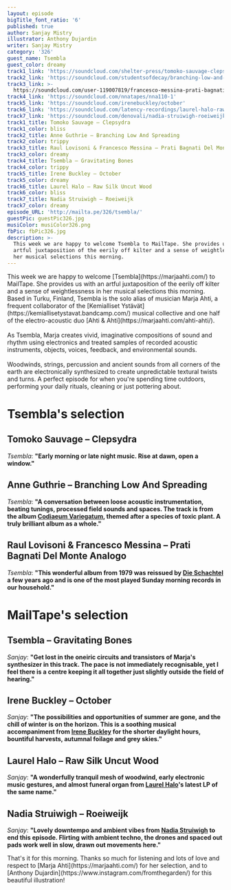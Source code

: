 ```yaml
---
layout: episode
bigTitle_font_ratio: '6'
published: true
author: Sanjay Mistry
illustrator: Anthony Dujardin
writer: Sanjay Mistry
category: '326'
guest_name: Tsembla
guest_color: dreamy
track1_link: 'https://soundcloud.com/shelter-press/tomoko-sauvage-clepsydra-sp087'
track2_link: 'https://soundcloud.com/studentsofdecay/branching-low-and-spreading'
track3_link: >-
  https://soundcloud.com/user-119007819/francesco-messina-prati-bagnati-del-monte-analogo-1979
track4_link: 'https://soundcloud.com/nnatapes/nna110-1'
track5_link: 'https://soundcloud.com/irenebuckley/october'
track6_link: 'https://soundcloud.com/latency-recordings/laurel-halo-raw-silk-uncut-wood'
track7_link: 'https://soundcloud.com/denovali/nadia-struiwigh-roeiweijk'
track1_title: Tomoko Sauvage – Clepsydra
track1_color: bliss
track2_title: Anne Guthrie – Branching Low And Spreading
track2_color: trippy
track3_title: Raul Lovisoni & Francesco Messina – Prati Bagnati Del Monte Analogo
track3_color: dreamy
track4_title: Tsembla – Gravitating Bones
track4_color: trippy
track5_title: Irene Buckley – October
track5_color: dreamy
track6_title: Laurel Halo – Raw Silk Uncut Wood
track6_color: bliss
track7_title: Nadia Struiwigh – Roeiweijk
track7_color: dreamy
episode_URL: 'http://mailta.pe/326/tsembla/'
guestPic: guestPic326.jpg
musiColor: musiColor326.png
fbPic: fbPic326.jpg
description: >-
  This week we are happy to welcome Tsembla to MailTape. She provides us with an
  artful juxtaposition of the eerily off kilter and a sense of weightlessness in
  her musical selections this morning.
---
```

<p id="introduction">This week we are happy to welcome [Tsembla](https://marjaahti.com/) to MailTape. She provides us with an artful juxtaposition of the eerily off kilter and a sense of weightlessness in her musical selections this morning. Based in Turku, Finland, Tsembla is the solo alias of musician Marja Ahti, a frequent collaborator of the [Kemialliset Ystävät](https://kemiallisetystavat.bandcamp.com/) musical collective and one half of the electro-acoustic duo [Ahti & Ahti](https://marjaahti.com/ahti-ahti/).
<br><br>
As Tsembla, Marja creates vivid, imaginative compositions of sound and rhythm using electronics and treated samples of recorded acoustic instruments, objects, voices, feedback, and environmental sounds.
<br><br>
Woodwinds, strings, percussion and ancient sounds from all corners of the earth are electronically synthesized to create unpredictable textural twists and turns. A perfect episode for when you're spending time outdoors, performing your daily rituals, cleaning or just pottering about.</p>


# Tsembla's selection

## Tomoko Sauvage – Clepsydra
_Tsembla_: **"**Early morning or late night music. Rise at dawn, open a window.**"**

## Anne Guthrie – Branching Low And Spreading
_Tsembla_: **"**A conversation between loose acoustic instrumentation, beating tunings, processed field sounds and spaces. The track is from the album [Codiaeum Variegatum](http://studentsofdecay.com/post/59038637275/anne-guthrie-codiaeum-variegatum), themed after a species of toxic plant. A truly brilliant album as a whole.**"**

## Raul Lovisoni & Francesco Messina – Prati Bagnati Del Monte Analogo
_Tsembla_: **"**This wonderful album from 1979 was reissued by [Die Schachtel](http://www.dieschachtel.com/) a few years ago and is one of the most played Sunday morning records in our household.**"**


# MailTape's selection

## Tsembla – Gravitating Bones
_Sanjay_: **"**Get lost in the oneiric circuits and transistors of Marja's synthesizer in this track. The pace is not immediately recognisable, yet I feel there is a centre keeping it all together just slightly outside the field of hearing.**"**

## Irene Buckley – October
_Sanjay_: **"**The possibilities and opportunities of summer are gone, and the chill of winter is on the horizon. This is a soothing musical accompaniment from [Irene Buckley](http://www.irenebuckley.com/) for the shorter daylight hours, bountiful harvests, autumnal foilage and grey skies.**"**

## Laurel Halo – Raw Silk Uncut Wood
_Sanjay_: **"**A wonderfully tranquil mesh of woodwind, early electronic music gestures, and almost funeral organ from [Laurel Halo](http://www.laurelhalo.com/)'s latest LP of the same name.**"**

## Nadia Struiwigh – Roeiweijk
_Sanjay_: **"**Lovely downtempo and ambient vibes from [Nadia Struiwigh](https://www.nadiastruiwigh.com/) to end this episode. Flirting with ambient techno, the drones and spaced out pads work well in slow, drawn out movements here.**"**


<p id="outroduction">That's it for this morning. Thanks so much for listening and lots of love and respect to [Marja Ahti](https://marjaahti.com/) for her selection, and to [Anthony Dujardin](https://www.instagram.com/fromthegarden/) for this beautiful illustration!</p>

